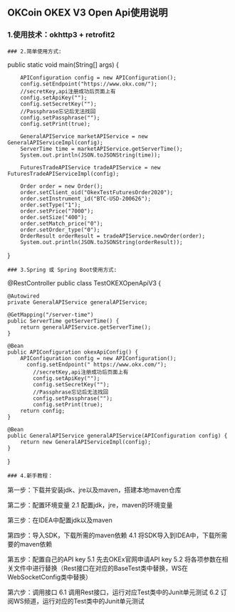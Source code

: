 OKCoin OKEX V3 Open Api使用说明
--------------
### 1.使用技术：okhttp3 + retrofit2

```
### 2.简单使用方式:
```
 public static void main(String[] args) {

        APIConfiguration config = new APIConfiguration();
        config.setEndpoint("https://www.okx.com/");
        //secretKey,api注册成功后页面上有
        config.setApiKey("");
        config.setSecretKey("");
        //Passphrase忘记后无法找回
        config.setPassphrase("");
        config.setPrint(true);

        GeneralAPIService marketAPIService = new GeneralAPIServiceImpl(config);
        ServerTime time = marketAPIService.getServerTime();
        System.out.println(JSON.toJSONString(time));

        FuturesTradeAPIService tradeAPIService = new FuturesTradeAPIServiceImpl(config);

        Order order = new Order();
        order.setClient_oid("OkexTestFuturesOrder2020");
        order.setInstrument_id("BTC-USD-200626");
        order.setType("1");
        order.setPrice("7000");
        order.setSize("400");
        order.setMatch_price("0");
        order.setOrder_type("0");
        OrderResult orderResult = tradeAPIService.newOrder(order); 
        System.out.println(JSON.toJSONString(orderResult));
 }
```
### 3.Spring 或 Spring Boot使用方式:
```
@RestController
public class TestOKEXOpenApiV3 {

    @Autowired
    private GeneralAPIService generalAPIService;

    @GetMapping("/server-time")
    public ServerTime getServerTime() {
        return generalAPIService.getServerTime();
    }
    
    @Bean
    public APIConfiguration okexApiConfig() {
        APIConfiguration config = new APIConfiguration();
          config.setEndpoint(" https://www.okx.com/");
            //secretKey,api注册成功后页面上有
            config.setApiKey("");
            config.setSecretKey("");
            //Passphrase忘记后无法找回
            config.setPassphrase("");
            config.setPrint(true);
        return config;
    }

    @Bean
    public GeneralAPIService generalAPIService(APIConfiguration config) {
        return new GeneralAPIServiceImpl(config);
    }
}


```
### 4.新手教程：
```

第一步：下载并安装jdk、jre以及maven，搭建本地maven仓库

第二步：配置环境变量
2.1 配置jdk，jre，maven的环境变量

第三步：在IDEA中配置jdk以及maven

第四步：导入SDK，下载所需的maven依赖
4.1 将SDK导入到IDEA中，下载所需要的maven依赖

第五步：配置自己的API key
5.1 先去OKEx官网申请API key
5.2 将各项参数在相关文件中进行替换（Rest接口在对应的BaseTest类中替换，WS在WebSocketConfig类中替换）

第六步：调用接口
6.1 调用Rest接口，运行对应Test类中的Junit单元测试
6.2 订阅WS频道，运行对应的Test类中的Junit单元测试
